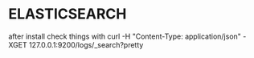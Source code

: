# ELASTICSEARCH

after install check things with
curl -H "Content-Type: application/json" -XGET 127.0.0.1:9200/logs/_search?pretty 

